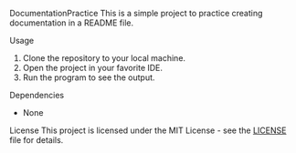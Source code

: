 DocumentationPractice 
This is a simple project to practice creating documentation in a README file. 
 
Usage 
1. Clone the repository to your local machine. 
2. Open the project in your favorite IDE. 
3. Run the program to see the output. 
 
Dependencies 
- None 
 
License 
This project is licensed under the MIT License - see the [LICENSE](LICENSE) file for details.